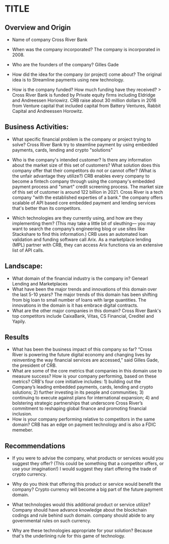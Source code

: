 # TITLE

## Overview and Origin

* Name of company
  Cross River Bank

* When was the company incorporated?
  The company is incorporated in 2008.

* Who are the founders of the company?
  Gilles Gade
* How did the idea for the company (or project) come about?
  The original idea is to Streamline payments using new technology.

* How is the company funded? How much funding have they received? >
  Cross River Bank is funded by Private equity firms including Eldridge and Andreessen Horiowirz.  CRB raise about 30 million dollars in 2016 from Venture capital that included capital from Battery Ventures, Rabbit Capital and Andreessen Horowitz. 

## Business Activities:

* What specific financial problem is the company or project trying to solve?
  Cross River Bank try to steamline payment by using embedded payments, cards, lending and crypto "solutions"

* Who is the company's intended customer?  Is there any information about the market size of this set of customers?
What solution does this company offer that their competitors do not or cannot offer? (What is the unfair advantage they utilize?)
  CRB enables every company to become a fintech company through using the company's embedded payment process and "smart" credit screening process. 
  The market size of this set of customer is around 122 billion in 2021. Cross River is a tech company "with the established experties of a bank." the company offers scalable of API based core embedded payment and lending services that's better than its competitors. 

* Which technologies are they currently using, and how are they implementing them? (This may take a little bit of sleuthing–– you may want to search the company’s engineering blog or use sites like Stackshare to find this information.)
  CRB uses an automated loan validation and funding software call Arix. As a marketplace lending (MPL) partner with CRB, they can access Arix functions via an extensive list of API calls.

## Landscape:

* What domain of the financial industry is the company in?
  Genearl Lending and Marketplaces
* What have been the major trends and innovations of this domain over the last 5-10 years?
  The major trends of this domain has been shifting from big loan to small number of loans with large quantities. The innovations in the domain is it has embrace digital contracts.
* What are the other major companies in this domain?
  Cross River Bank's top competitors include CaixaBank, Vitas, CS Financial, Creditel and Yapily. 

## Results

* What has been the business impact of this company so far?
  “Cross River is powering the future digital economy and changing lives by reinventing the way financial services are accessed,” said Gilles Gade, the president of CRB. 
* What are some of the core metrics that companies in this domain use to measure success? How is your company performing, based on these metrics?
  CRB's four core initiative includes: 1) building out the Company’s leading embedded payments, cards, lending and crypto solutions; 2) further investing in its people and communities; 3) continuing to execute against plans for international expansion; 4) and bolstering strategic partnerships that underscore Cross River’s commitment to reshaping global finance and promoting financial inclusion.
* How is your company performing relative to competitors in the same domain?
  CRB has an edge on payment technology and is also a FDIC memeber.

## Recommendations

* If you were to advise the company, what products or services would you suggest they offer? (This could be something that a competitor offers, or use your imagination!) I would suggest they start offering the trade of crypto currency. 

* Why do you think that offering this product or service would benefit the company?
  Crypto currency will become a big part of the future payment domain.
* What technologies would this additional product or service utilize?
  Company should have advance knowledge about the blockchain codings and rule behind such domain. company should abide to any governmental rules on such currency.
* Why are these technologies appropriate for your solution?
  Because that's the underlining rule for this game of technology.
